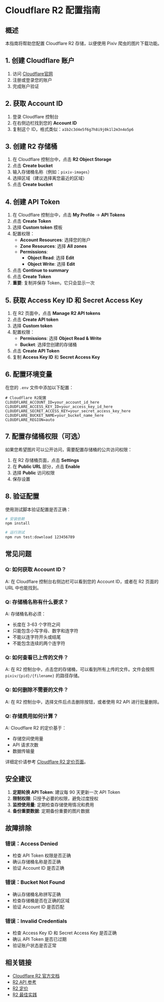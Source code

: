 # Cloudflare R2 配置指南

## 概述

本指南将帮助您配置 Cloudflare R2 存储，以便使用 Pixiv 爬虫的图片下载功能。

## 1. 创建 Cloudflare 账户

1. 访问 [Cloudflare官网](https://www.cloudflare.com/)
2. 注册或登录您的账户
3. 完成账户验证

## 2. 获取 Account ID

1. 登录 Cloudflare 控制台
2. 在右侧边栏找到您的 **Account ID**
3. 复制这个 ID，格式类似：`a1b2c3d4e5f6g7h8i9j0k1l2m3n4o5p6`

## 3. 创建 R2 存储桶

1. 在 Cloudflare 控制台中，点击 **R2 Object Storage**
2. 点击 **Create bucket**
3. 输入存储桶名称（例如：`pixiv-images`）
4. 选择区域（建议选择离您最近的区域）
5. 点击 **Create bucket**

## 4. 创建 API Token

1. 在 Cloudflare 控制台中，点击 **My Profile** → **API Tokens**
2. 点击 **Create Token**
3. 选择 **Custom token** 模板
4. 配置权限：
   - **Account Resources**: 选择您的账户
   - **Zone Resources**: 选择 **All zones**
   - **Permissions**:
     - **Object Read**: 选择 **Edit**
     - **Object Write**: 选择 **Edit**
5. 点击 **Continue to summary**
6. 点击 **Create Token**
7. **重要**: 复制并保存 Token，它只会显示一次

## 5. 获取 Access Key ID 和 Secret Access Key

1. 在 R2 页面中，点击 **Manage R2 API tokens**
2. 点击 **Create API token**
3. 选择 **Custom token**
4. 配置权限：
   - **Permissions**: 选择 **Object Read & Write**
   - **Bucket**: 选择您创建的存储桶
5. 点击 **Create API Token**
6. 复制 **Access Key ID** 和 **Secret Access Key**

## 6. 配置环境变量

在您的 `.env` 文件中添加以下配置：

```env
# Cloudflare R2配置
CLOUDFLARE_ACCOUNT_ID=your_account_id_here
CLOUDFLARE_ACCESS_KEY_ID=your_access_key_id_here
CLOUDFLARE_SECRET_ACCESS_KEY=your_secret_access_key_here
CLOUDFLARE_BUCKET_NAME=your_bucket_name_here
CLOUDFLARE_REGION=auto
```

## 7. 配置存储桶权限（可选）

如果您希望图片可以公开访问，需要配置存储桶的公共访问权限：

1. 在 R2 存储桶页面，点击 **Settings**
2. 在 **Public URL** 部分，点击 **Enable**
3. 选择 **Public** 访问权限
4. 保存设置

## 8. 验证配置

使用测试脚本验证配置是否正确：

```bash
# 安装依赖
npm install

# 运行测试
npm run test:download 123456789
```

## 常见问题

### Q: 如何获取 Account ID？
A: 在 Cloudflare 控制台右侧边栏可以看到您的 Account ID，或者在 R2 页面的 URL 中也能找到。

### Q: 存储桶名称有什么要求？
A: 存储桶名称必须：
- 长度在 3-63 个字符之间
- 只能包含小写字母、数字和连字符
- 不能以连字符开头或结尾
- 不能包含连续的两个连字符

### Q: 如何查看已上传的文件？
A: 在 R2 控制台中，点击您的存储桶，可以看到所有上传的文件。文件会按照 `pixiv/{pid}/{filename}` 的路径存储。

### Q: 如何删除不需要的文件？
A: 在 R2 控制台中，选择文件后点击删除按钮，或者使用 R2 API 进行批量删除。

### Q: 存储费用如何计算？
A: Cloudflare R2 的定价基于：
- 存储空间使用量
- API 请求次数
- 数据传输量

详细定价请参考 [Cloudflare R2 定价页面](https://www.cloudflare.com/products/r2-object-storage/)。

## 安全建议

1. **定期轮换 API Token**: 建议每 90 天更新一次 API Token
2. **限制权限**: 只授予必要的权限，避免过度授权
3. **监控使用量**: 定期检查存储使用情况和费用
4. **备份重要数据**: 定期备份重要的图片数据

## 故障排除

### 错误：Access Denied
- 检查 API Token 权限是否正确
- 确认存储桶名称是否正确
- 验证 Account ID 是否正确

### 错误：Bucket Not Found
- 确认存储桶名称拼写正确
- 检查存储桶是否在正确的区域
- 验证 Account ID 是否匹配

### 错误：Invalid Credentials
- 检查 Access Key ID 和 Secret Access Key 是否正确
- 确认 API Token 是否已过期
- 验证账户状态是否正常

## 相关链接

- [Cloudflare R2 官方文档](https://developers.cloudflare.com/r2/)
- [R2 API 参考](https://developers.cloudflare.com/r2/api/)
- [R2 定价](https://www.cloudflare.com/products/r2-object-storage/)
- [R2 最佳实践](https://developers.cloudflare.com/r2/best-practices/) 